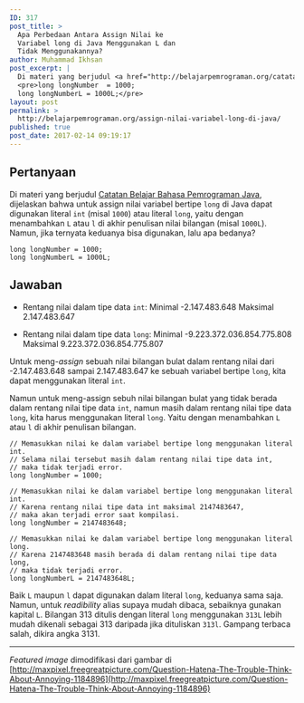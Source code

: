 ```yaml
---
ID: 317
post_title: >
  Apa Perbedaan Antara Assign Nilai ke
  Variabel long di Java Menggunakan L dan
  Tidak Menggunakannya?
author: Muhammad Ikhsan
post_excerpt: |
  Di materi yang berjudul <a href="http://belajarpemrograman.org/catatan-belajar-bahasa-pemrograman-java/">Catatan Belajar Bahasa Pemrograman Java</a>, dijelaskan bahwa untuk mengekspresikan nilai dari sebuah variabel bertipe <code>long</code> dapat digunakan literal <code>int</code> (misal 1000) atau literal <code>long</code>, yaitu dengan menambahkan <code>L</code> atau <code>l</code> di akhir penulisan nilai bilangan (misal 1000L). Jika keduanya bisa digunakan, lalu apa bedanya?
  <pre>long longNumber  = 1000;
  long longNumberL = 1000L;</pre>
layout: post
permalink: >
  http://belajarpemrograman.org/assign-nilai-variabel-long-di-java/
published: true
post_date: 2017-02-14 09:19:17
---
```

## Pertanyaan

Di materi yang berjudul [Catatan Belajar Bahasa Pemrograman Java](http://belajarpemrograman.org/catatan-belajar-bahasa-pemrograman-java/), dijelaskan bahwa untuk assign nilai variabel bertipe `long` di Java dapat digunakan literal `int` (misal `1000`) atau literal `long`, yaitu dengan menambahkan `L` atau `l` di akhir penulisan nilai bilangan (misal `1000L`). Namun, jika ternyata keduanya bisa digunakan, lalu apa bedanya?

~~~~~~~~~~~~~~~~~~~~~~~~~~~~~~~~~~~~~~~~~~~~~~~~~~~~~~~~~~~~~~~~~~~~~~~~~~ {.language-java .line-numbers}
long longNumber = 1000;
long longNumberL = 1000L;
~~~~~~~~~~~~~~~~~~~~~~~~~~~~~~~~~~~~~~~~~~~~~~~~~~~~~~~~~~~~~~~~~~~~~~~~~~

## Jawaban

-   Rentang nilai dalam tipe data `int`:
    Minimal -2.147.483.648
    Maksimal 2.147.483.647

-   Rentang nilai dalam tipe data `long`:
    Minimal -9.223.372.036.854.775.808
    Maksimal 9.223.372.036.854.775.807

Untuk meng-*assign* sebuah nilai bilangan bulat dalam rentang nilai dari -2.147.483.648 sampai 2.147.483.647 ke sebuah variabel bertipe `long`, kita dapat menggunakan literal `int`.

Namun untuk meng-assign sebuh nilai bilangan bulat yang tidak berada dalam rentang nilai tipe data `int`, namun masih dalam rentang nilai tipe data `long`, kita harus menggunakan literal `long`. Yaitu dengan menambahkan `L` atau `l` di akhir penulisan bilangan.

~~~~~~~~~~~~~~~~~~~~~~~~~~~~~~~~~~~~~~~~~~~~~~~~~~~~~~~~~~~~~~~~~~~~~~~~~~ {.language-java .line-numbers}
// Memasukkan nilai ke dalam variabel bertipe long menggunakan literal int.
// Selama nilai tersebut masih dalam rentang nilai tipe data int,
// maka tidak terjadi error.
long longNumber = 1000;

// Memasukkan nilai ke dalam variabel bertipe long menggunakan literal int.
// Karena rentang nilai tipe data int maksimal 2147483647,
// maka akan terjadi error saat kompilasi.
long longNumber = 2147483648;

// Memasukkan nilai ke dalam variabel bertipe long menggunakan literal long.
// Karena 2147483648 masih berada di dalam rentang nilai tipe data long,
// maka tidak terjadi error.
long longNumberL = 2147483648L;
~~~~~~~~~~~~~~~~~~~~~~~~~~~~~~~~~~~~~~~~~~~~~~~~~~~~~~~~~~~~~~~~~~~~~~~~~~

Baik `L` maupun `l` dapat digunakan dalam literal `long`, keduanya sama saja. Namun, untuk *readibility* alias supaya mudah dibaca, sebaiknya gunakan kapital `L`. Bilangan 313 ditulis dengan literal `long` menggunakan `313L` lebih mudah dikenali sebagai 313 daripada jika dituliskan `313l`. Gampang terbaca salah, dikira angka 3131.

--------------------------------------------------------------------------

*Featured image* dimodifikasi dari gambar di [http://maxpixel.freegreatpicture.com/Question-Hatena-The-Trouble-Think-About-Annoying-1184896](http://maxpixel.freegreatpicture.com/Question-Hatena-The-Trouble-Think-About-Annoying-1184896)